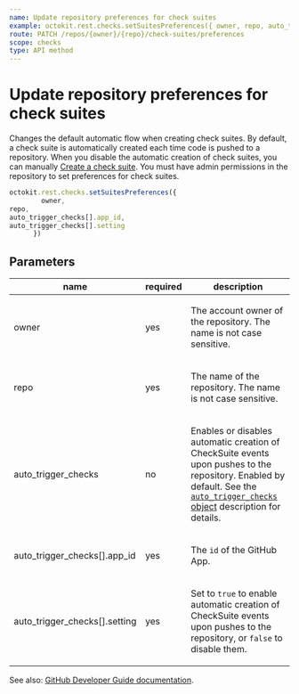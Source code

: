 ```yaml
---
name: Update repository preferences for check suites
example: octokit.rest.checks.setSuitesPreferences({ owner, repo, auto_trigger_checks[].app_id, auto_trigger_checks[].setting })
route: PATCH /repos/{owner}/{repo}/check-suites/preferences
scope: checks
type: API method
---
```


# Update repository preferences for check suites

Changes the default automatic flow when creating check suites. By default, a check suite is automatically created each time code is pushed to a repository. When you disable the automatic creation of check suites, you can manually [Create a check suite](https://docs.github.com/enterprise-cloud@latest//rest/reference/checks#create-a-check-suite). You must have admin permissions in the repository to set preferences for check suites.

```js
octokit.rest.checks.setSuitesPreferences({
        owner,
repo,
auto_trigger_checks[].app_id,
auto_trigger_checks[].setting
      })
```

## Parameters

<table>
  <thead>
    <tr>
      <th>name</th>
      <th>required</th>
      <th>description</th>
    </tr>
  </thead>
  <tbody>
    <tr><td>owner</td><td>yes</td><td>

The account owner of the repository. The name is not case sensitive.

</td></tr>
<tr><td>repo</td><td>yes</td><td>

The name of the repository. The name is not case sensitive.

</td></tr>
<tr><td>auto_trigger_checks</td><td>no</td><td>

Enables or disables automatic creation of CheckSuite events upon pushes to the repository. Enabled by default. See the [`auto_trigger_checks` object](https://docs.github.com/enterprise-cloud@latest//rest/reference/checks#auto_trigger_checks-object) description for details.

</td></tr>
<tr><td>auto_trigger_checks[].app_id</td><td>yes</td><td>

The `id` of the GitHub App.

</td></tr>
<tr><td>auto_trigger_checks[].setting</td><td>yes</td><td>

Set to `true` to enable automatic creation of CheckSuite events upon pushes to the repository, or `false` to disable them.

</td></tr>
  </tbody>
</table>

See also: [GitHub Developer Guide documentation](https://docs.github.com/enterprise-cloud@latest//rest/reference/checks#update-repository-preferences-for-check-suites).
